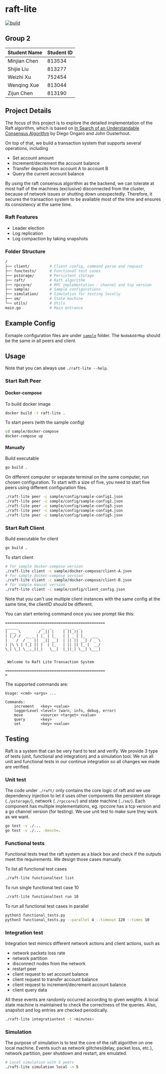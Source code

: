# raft-lite

[![build](https://github.com/PwzXxm/raft-lite/workflows/build/badge.svg)](https://github.com/PwzXxm/raft-lite/actions?query=workflow%3Abuild+event%3Apush+branch%3Amaster)

## Group 2

| Student Name | Student ID |
| ------------ | ---------- |
| Minjian Chen | 813534     |   
| Shijie Liu   | 813277     |   
| Weizhi Xu    | 752454     |   
| Wenqing Xue  | 813044     |   
| Zijun Chen   | 813190     |

## Project Details
The focus of this project is to explore the detailed implementation of the Raft algorithm, which is based on [In Search of an Understandable Consensus Algorithm](https://raft.github.io/raft.pdf) by Diego Ongaro and John Ousterhout.

On top of that, we build a transaction system that supports several operations, including
- Set account amount
- Increment/decrement the account balance
- Transfer deposits from account A to account B
- Query the current account balance

By using the raft consensus algorithm as the backend, we can tolerate at most half of the machines (exclusive) disconnected from the cluster, because of network issues or shutting down unexpectedly.
Therefore, it secures the transaction system to be available most of the time and ensures its
consistency at the same time.

### Raft Features
- Leader election
- Log replication
- Log compaction by taking snapshots

### Folder Structure
```bash
/
├── client/         # Client config, command parse and request
├── functests/      # Functional test cases
├── pstorage/       # Persistent storage
├── raft/           # Raft algorithm
├── rpccore/        # RPC implementation - channel and tcp version
├── sample/         # Sample configurations
├── simulation/     # Simulation for testing locally
├── sm/             # State machine
└── utils/          # Utils
main.go             # Main entrance
```

## Example Config
Exmaple configuration files are under [`sample`](https://github.com/PwzXxm/raft-lite/tree/master/sample) folder. The `NodeAddrMap` should be the same in all peers and client.

## Usage

Note that you can always use `./raft-lite --help`.

### Start Raft Peer

#### Docker-compose
To build docker image
```bash
docker build -t raft-lite .
```

To start peers (with the sample config)
```bash
cd sample/docker-compose
docker-compose up
```

#### Manually

Build executable
```bash
go build .
```

On different computer or separate terminal on the same computer, run chosen configuration.
To start with a size of five, you need to start five peers using different configuration files.
```bash
./raft-lite peer -c sample/config/sample-config1.json
./raft-lite peer -c sample/config/sample-config2.json
./raft-lite peer -c sample/config/sample-config3.json
./raft-lite peer -c sample/config/sample-config4.json
./raft-lite peer -c sample/config/sample-config5.json
```

### Start Raft Client

Build executable for client
```bash
go build .
```

To start client
```bash
# for sample docker-compose version
./raft-lite client -c sample/docker-compose/client-A.json
# for sample docker-compose version
./raft-lite client -c sample/docker-compose/client-B.json
# for sample manual version
./raft-lite client -c sample/config/client_config.json
```
Note that you can't use multiple client instances with the same config at the same time, the clientID should be different.

You can start entering command once you see prompt like this:
```
=============================================
______          __  _      _  _  _
| ___ \        / _|| |    | |(_)| |
| |_/ /  __ _ | |_ | |_   | | _ | |_   ___
|    /  / _` ||  _|| __|  | || || __| / _ \
| |\ \ | (_| || |  | |_   | || || |_ |  __/
\_| \_| \__,_||_|   \__|  |_||_| \__| \___|


 Welcome to Raft Lite Transaction System

=============================================
>
```
The supported commands are:
```
Usage: <cmd> <args> ...

Commands:
	increment   <key> <value>
	loggerLevel <level> (warn, info, debug, error)
	move        <source> <target> <value>
	query       <key>
	set         <key> <value>
```

## Testing

Raft is a system that can be very hard to test and verify. We provide 3 type of tests (unit, functional and integration) and a simulation tool.
We run all unit and functional tests in our continue integration so all changes we made are verified.

### Unit test

The code under `./raft/` only contains the core logic of raft and we use dependency injection to let it uses other components like persistent storage (`./pstorage/`), network (`./rpccore/`) and state machine (`./sm/`). Each component has multiple implementations, eg. rpccore has a tcp version and a go channel version (for testing). We use unit test to make sure they work as we want.

```bash
go test -v ./...
go test -v ./... -bench=.
```

### Functional tests
Functional tests treat the raft system as a black box and check if the outputs meet the requirements. We design those cases manually.

To list all functional test cases
```bash
./raft-lite functionaltest list
```

To run single functional test case 10
```bash
./raft-lite functionaltest run 10
```

To run all functional test cases in parallel
```bash
python3 functional_tests.py
python3 functional_tests.py --parallel 4 --timeout 120 --times 10
```

### Integration test
Integration test mimics different network actions and client actions, such as
- network packets loss rate
- network partition
- disconnect nodes from the network
- restart peer
- client request to set account balance
- client request to transfer account balance
- client request to increment/decrement account balance
- client query data

All these events are randomly occurred according to given weights.
A local state machine is maintained to check the correctness of the queries.
Also, snapshot and log entries are checked periodically.

```bash
./raft-lite integrationtest -t <minutes>
```

### Simulation
The purpose of simulation is to test the core of the raft algorithm on one local machine.
Events such as network glitches(delay, packet loss, etc.), network partition, peer shutdown and restart, are emulated.
```bash
# Local simulation with 5 peers
./raft-lite simulation local -n 5
```
